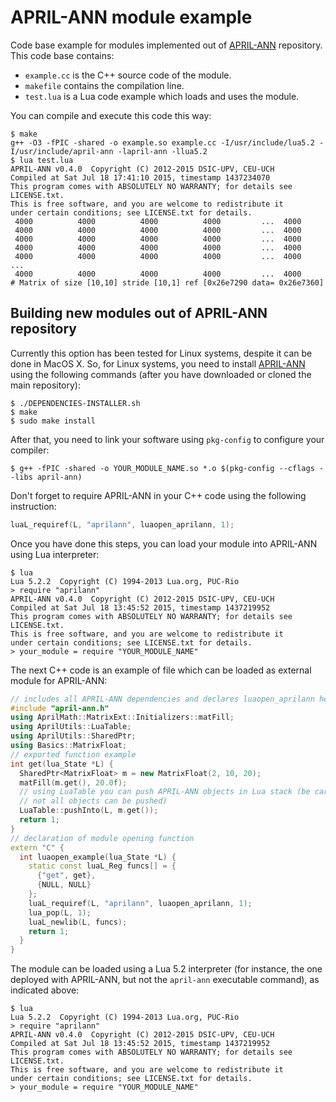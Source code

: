# APRIL-ANN module example

Code base example for modules implemented out of
[APRIL-ANN](https://github.com/pakozm/april-ann) repository. This code base
contains:

- `example.cc` is the C++ source code of the module.
- `makefile` contains the compilation line.
- `test.lua` is a Lua code example which loads and uses the module.

You can compile and execute this code this way:

```
$ make
g++ -O3 -fPIC -shared -o example.so example.cc -I/usr/include/lua5.2 -I/usr/include/april-ann -lapril-ann -llua5.2 
$ lua test.lua
APRIL-ANN v0.4.0  Copyright (C) 2012-2015 DSIC-UPV, CEU-UCH
Compiled at Sat Jul 18 17:41:10 2015, timestamp 1437234070
This program comes with ABSOLUTELY NO WARRANTY; for details see LICENSE.txt.
This is free software, and you are welcome to redistribute it
under certain conditions; see LICENSE.txt for details.
 4000          4000          4000          4000         ...  4000
 4000          4000          4000          4000         ...  4000
 4000          4000          4000          4000         ...  4000
 4000          4000          4000          4000         ...  4000
 4000          4000          4000          4000         ...  4000
...
 4000          4000          4000          4000         ...  4000
# Matrix of size [10,10] stride [10,1] ref [0x26e7290 data= 0x26e7360]
```

Building new modules out of APRIL-ANN repository
------------------------------------------------

Currently this option has been tested for Linux systems, despite it can be done
in MacOS X. So, for Linux systems, you need to install
[APRIL-ANN](https://github.com/pakozm/april-ann) using the following commands
(after you have downloaded or cloned the main repository):

```
$ ./DEPENDENCIES-INSTALLER.sh
$ make
$ sudo make install
```

After that, you need to link your software using `pkg-config` to configure your
compiler:

```
$ g++ -fPIC -shared -o YOUR_MODULE_NAME.so *.o $(pkg-config --cflags --libs april-ann)
```

Don't forget to require APRIL-ANN in your C++ code using the following
instruction:

```C
luaL_requiref(L, "aprilann", luaopen_aprilann, 1);
```

Once you have done this steps, you can load your module into APRIL-ANN using Lua
interpreter:

```
$ lua
Lua 5.2.2  Copyright (C) 1994-2013 Lua.org, PUC-Rio
> require "aprilann"
APRIL-ANN v0.4.0  Copyright (C) 2012-2015 DSIC-UPV, CEU-UCH
Compiled at Sat Jul 18 13:45:52 2015, timestamp 1437219952
This program comes with ABSOLUTELY NO WARRANTY; for details see LICENSE.txt.
This is free software, and you are welcome to redistribute it
under certain conditions; see LICENSE.txt for details.
> your_module = require "YOUR_MODULE_NAME"
```

The next C++ code is an example of file which can be loaded as external module
for APRIL-ANN:

```C++
// includes all APRIL-ANN dependencies and declares luaopen_aprilann header
#include "april-ann.h"
using AprilMath::MatrixExt::Initializers::matFill;
using AprilUtils::LuaTable;
using AprilUtils::SharedPtr;
using Basics::MatrixFloat;
// exported function example
int get(lua_State *L) {
  SharedPtr<MatrixFloat> m = new MatrixFloat(2, 10, 20);
  matFill(m.get(), 20.0f);
  // using LuaTable you can push APRIL-ANN objects in Lua stack (be careful,
  // not all objects can be pushed)
  LuaTable::pushInto(L, m.get());
  return 1;
}
// declaration of module opening function
extern "C" {
  int luaopen_example(lua_State *L) {
    static const luaL_Reg funcs[] = {
      {"get", get},
      {NULL, NULL}
    };
    luaL_requiref(L, "aprilann", luaopen_aprilann, 1);
    lua_pop(L, 1);
    luaL_newlib(L, funcs);
    return 1;
  }
}
```

The module can be loaded using a Lua 5.2 interpreter (for instance, the one
deployed with APRIL-ANN, but not the `april-ann` executable command), as
indicated above:

```
$ lua
Lua 5.2.2  Copyright (C) 1994-2013 Lua.org, PUC-Rio
> require "aprilann"
APRIL-ANN v0.4.0  Copyright (C) 2012-2015 DSIC-UPV, CEU-UCH
Compiled at Sat Jul 18 13:45:52 2015, timestamp 1437219952
This program comes with ABSOLUTELY NO WARRANTY; for details see LICENSE.txt.
This is free software, and you are welcome to redistribute it
under certain conditions; see LICENSE.txt for details.
> your_module = require "YOUR_MODULE_NAME"
```
